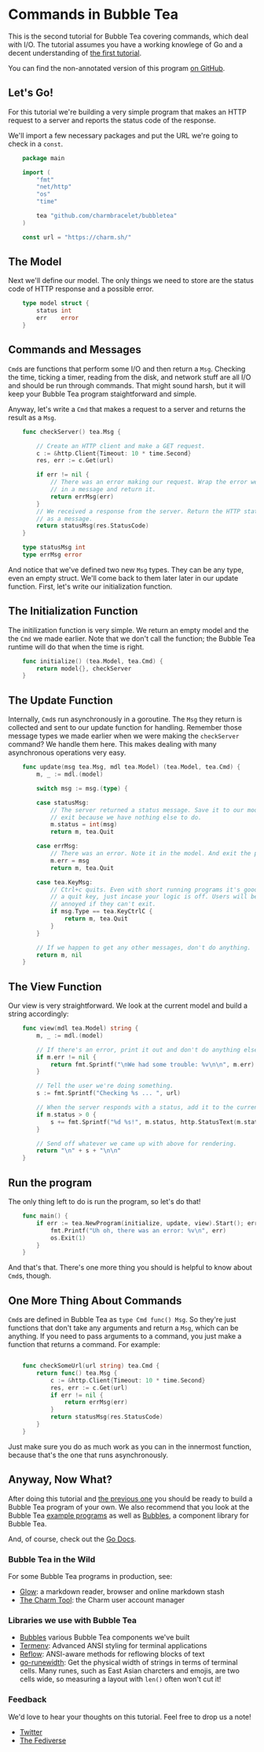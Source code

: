 Commands in Bubble Tea
======================

This is the second tutorial for Bubble Tea covering commands, which deal with
I/O. The tutorial assumes you have a working knowlege of Go and a decent
understanding of [the first tutorial][basics].

You can find the non-annotated version of this program [on GitHub][source].

[basics]: http://github.com/charmbracelet/bubbletea/tree/master/tutorials/basics
[source]: https://github.com/charmbracelet/bubbletea/master/tutorials/commands

## Let's Go!

For this tutorial we're building a very simple program that makes an HTTP
request to a server and reports the status code of the response.

We'll import a few necessary packages and put the URL we're going to check in
a `const`.

```go
    package main

    import (
        "fmt"
        "net/http"
        "os"
        "time"

        tea "github.com/charmbracelet/bubbletea"
    )

    const url = "https://charm.sh/"
```

## The Model

Next we'll define our model. The only things we need to store are the status
code of HTTP response and a possible error.

```go
    type model struct {
        status int
        err    error
    }
```

## Commands and Messages

`Cmd`s are functions that perform some I/O and then return a `Msg`. Checking the
time, ticking a timer, reading from the disk, and network stuff are all I/O and
should be run through commands. That might sound harsh, but it will keep your
Bubble Tea program staightforward and simple.

Anyway, let's write a `Cmd` that makes a request to a server and returns the
result as a `Msg`.

```go
    func checkServer() tea.Msg {

        // Create an HTTP client and make a GET request.
        c := &http.Client{Timeout: 10 * time.Second}
        res, err := c.Get(url)

        if err != nil {
            // There was an error making our request. Wrap the error we received
            // in a message and return it.
            return errMsg(err)
        }
        // We received a response from the server. Return the HTTP status code
        // as a message.
        return statusMsg(res.StatusCode)
    }

    type statusMsg int
    type errMsg error
```

And notice that we've defined two new `Msg` types. They can be any type, even
an empty struct. We'll come back to them later later in our update function.
First, let's write our initialization function.

## The Initialization Function

The initilization function is very simple. We return an empty model and the
the `Cmd` we made earlier. Note that we don't call the function; the Bubble Tea
runtime will do that when the time is right.

```go
    func initialize() (tea.Model, tea.Cmd) {
        return model{}, checkServer
    }
```

## The Update Function

Internally, `Cmd`s run asynchronously in a goroutine. The `Msg` they return is
collected and sent to our update function for handling. Remember those message
types we made earlier when we were making the `checkServer` command? We handle
them here. This makes dealing with many asynchronous operations very easy.

```go
    func update(msg tea.Msg, mdl tea.Model) (tea.Model, tea.Cmd) {
        m, _ := mdl.(model)

        switch msg := msg.(type) {

        case statusMsg:
            // The server returned a status message. Save it to our model. Also
            // exit because we have nothing else to do.
            m.status = int(msg)
            return m, tea.Quit

        case errMsg:
            // There was an error. Note it in the model. And exit the program.
            m.err = msg
            return m, tea.Quit

        case tea.KeyMsg:
            // Ctrl+c quits. Even with short running programs it's good to have
            // a quit key, just incase your logic is off. Users will be very
            // annoyed if they can't exit.
            if msg.Type == tea.KeyCtrlC {
                return m, tea.Quit
            }
        }

        // If we happen to get any other messages, don't do anything.
        return m, nil
    }
```

## The View Function

Our view is very straightforward. We look at the current model and build a
string accordingly:

```go
    func view(mdl tea.Model) string {
        m, _ := mdl.(model)

        // If there's an error, print it out and don't do anything else.
        if m.err != nil {
            return fmt.Sprintf("\nWe had some trouble: %v\n\n", m.err)
        }

        // Tell the user we're doing something.
        s := fmt.Sprintf("Checking %s ... ", url)

        // When the server responds with a status, add it to the current line.
        if m.status > 0 {
            s += fmt.Sprintf("%d %s!", m.status, http.StatusText(m.status))
        }

        // Send off whatever we came up with above for rendering.
        return "\n" + s + "\n\n"
    }
```

## Run the program

The only thing left to do is run the program, so let's do that!

```go
    func main() {
        if err := tea.NewProgram(initialize, update, view).Start(); err != nil {
            fmt.Printf("Uh oh, there was an error: %v\n", err)
            os.Exit(1)
        }
    }
```

And that's that. There's one more thing you should is helpful to know about
`Cmd`s, though.

## One More Thing About Commands

`Cmd`s are defined in Bubble Tea as `type Cmd func() Msg`. So they're just
functions that don't take any arguments and return a `Msg`, which can be
anything. If you need to pass arguments to a command, you just make a function
that returns a command. For example:

```go

    func checkSomeUrl(url string) tea.Cmd {
        return func() tea.Msg {
            c := &http.Client{Timeout: 10 * time.Second}
            res, err := c.Get(url)
            if err != nil {
                return errMsg(err)
            }
            return statusMsg(res.StatusCode)
        }
    }

```

Just make sure you do as much work as you can in the innermost function, because
that's the one that runs asynchronously.

## Anyway, Now What?

After doing this tutorial and [the previous one][basics] you should be ready to
build a Bubble Tea program of your own.  We also recommend that you look at the
Bubble Tea [example programs][examples] as well as [Bubbles][bubbles],
a component library for Bubble Tea.

And, of course, check out the [Go Docs][docs].

### Bubble Tea in the Wild

For some Bubble Tea programs in production, see:

* [Glow](https://github.com/charmbracelet/glow): a markdown reader, browser and online markdown stash
* [The Charm Tool](https://github.com/charmbracelet/charm): the Charm user account manager

[examples]: http://github.com/charmbracelet/bubbletea/tree/master/examples
[docs]: https://pkg.go.dev/github.com/charmbracelet/glow?tab=doc
[bubbles]: https://github.com/charmbracelet/bubbles

### Libraries we use with Bubble Tea

* [Bubbles][bubbles] various Bubble Tea components we've built
* [Termenv][termenv]: Advanced ANSI styling for terminal applications
* [Reflow][reflow]: ANSI-aware methods for reflowing blocks of text
* [go-runewidth][runewidth]: Get the physical width of strings in terms of terminal cells. Many runes, such as East Asian charcters and emojis, are two cells wide, so measuring a layout with `len()` often won't cut it!

[termenv]: https://github.com/muesli/termenv
[reflow]: https://github.com/muesli/reflow
[bubbles]: https://github.com/charmbracelet/bubbles
[runewidth]: https://github.com/mattn/go-runewidth

### Feedback

We'd love to hear your thoughts on this tutorial. Feel free to drop us a note!

* [Twitter](https://twitter.com/charmcli)
* [The Fediverse](https://mastodon.technology/@charm)
